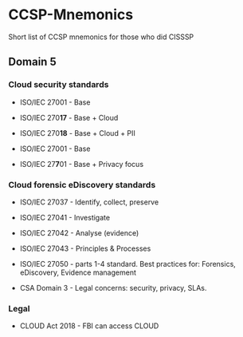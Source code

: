 # CCSP-Mnemonics
Short list of CCSP mnemonics for those who did CISSSP

## Domain 5

### Cloud security standards

* ISO/IEC 27001 - Base
* ISO/IEC 270**17** - Base + Cloud
* ISO/IEC 270**18** - Base + Cloud + PII

* ISO/IEC 27001 - Base
* ISO/IEC 27**7**01 - Base + Privacy focus

### Cloud forensic eDiscovery standards

* ISO/IEC 27037 - Identify, collect, preserve
* ISO/IEC 27041 - Investigate
* ISO/IEC 27042 - Analyse (evidence)
* ISO/IEC 27043 - Principles & Processes
* ISO/IEC 27050 - parts 1-4 standard. Best practices for: Forensics, eDiscovery, Evidence management

* CSA Domain 3 - Legal concerns: security, privacy, SLAs.

### Legal

* CLOUD Act 2018 - FBI can access CLOUD
